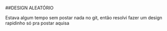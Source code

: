 ##DESIGN ALEATÓRIO

Estava algum tempo sem postar nada no git, então resolvi fazer um design rapidinho só pra postar aquisa

